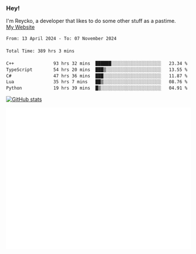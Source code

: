### Hey!
I'm Reycko, a developer that likes to do some other stuff as a pastime.  
[My Website](https://reycko.root.sx)

<!--START_SECTION:wakasection-->

```txt
From: 13 April 2024 - To: 07 November 2024

Total Time: 389 hrs 3 mins

C++               93 hrs 32 mins  ██████░░░░░░░░░░░░░░░░░░░   23.34 %
TypeScript        54 hrs 20 mins  ███▒░░░░░░░░░░░░░░░░░░░░░   13.55 %
C#                47 hrs 36 mins  ███░░░░░░░░░░░░░░░░░░░░░░   11.87 %
Lua               35 hrs 7 mins   ██▒░░░░░░░░░░░░░░░░░░░░░░   08.76 %
Python            19 hrs 39 mins  █▒░░░░░░░░░░░░░░░░░░░░░░░   04.91 %
```

<!--END_SECTION:wakasection-->

[![GitHub stats](https://github-readme-stats.vercel.app/api?username=Reycko&show_icons=true&theme=dark&hide_title=true&count_private=true)](https://github.com/anuraghazra/github-readme-stats)

![Metrics](/github-metrics.svg)
